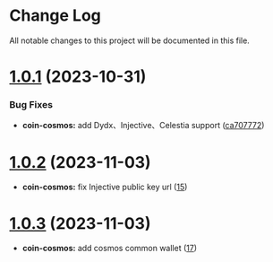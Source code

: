
# Change Log

All notable changes to this project will be documented in this file.

# [1.0.1](https://github.com/okx/js-wallet-sdk) (2023-10-31)

### Bug Fixes

- **coin-cosmos:** add Dydx、Injective、Celestia support ([ca707772](https://github.com/okx/js-wallet-sdk/commit/ca7077722560cb15aea484ad14f7bdf5b0f12224))


# [1.0.2](https://github.com/okx/js-wallet-sdk) (2023-11-03)

- **coin-cosmos:** fix Injective public key url ([15](https://github.com/okx/js-wallet-sdk/pull/15))

# [1.0.3](https://github.com/okx/js-wallet-sdk) (2023-11-03)

- **coin-cosmos:** add cosmos common wallet ([17](https://github.com/okx/js-wallet-sdk/pull/17))



